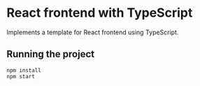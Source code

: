 # React frontend with TypeScript

Implements a template for React frontend using TypeScript.

## Running the project

```
npm install
npm start
```

